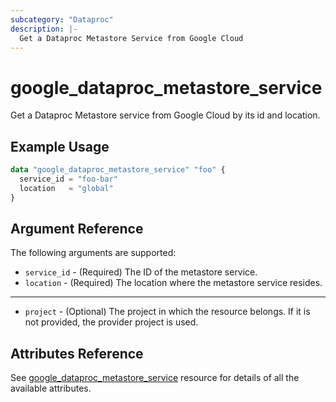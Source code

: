 ```yaml
---
subcategory: "Dataproc"
description: |-
  Get a Dataproc Metastore Service from Google Cloud
---
```


# google\_dataproc\_metastore\_service

Get a Dataproc Metastore service from Google Cloud by its id and location.

## Example Usage

```tf
data "google_dataproc_metastore_service" "foo" {
  service_id = "foo-bar"
  location   = "global"  
}
```

## Argument Reference

The following arguments are supported:

* `service_id` - (Required) The ID of the metastore service.
* `location` - (Required) The location where the metastore service resides.

- - -

* `project` - (Optional) The project in which the resource belongs. If it
    is not provided, the provider project is used.

## Attributes Reference

See [google_dataproc_metastore_service](https://registry.terraform.io/providers/hashicorp/google/latest/docs/resources/dataproc_metastore_service) resource for details of all the available attributes.
